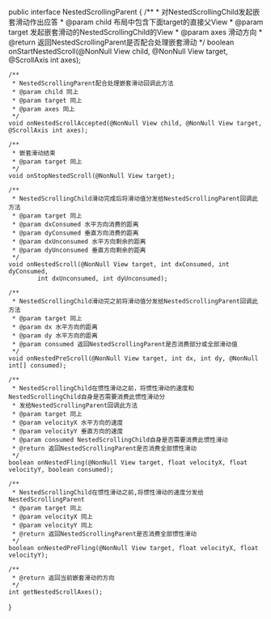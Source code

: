 public interface NestedScrollingParent {
    /**
     * 对NestedScrollingChild发起嵌套滑动作出应答
     * @param child 布局中包含下面target的直接父View
     * @param target 发起嵌套滑动的NestedScrollingChild的View
     * @param axes 滑动方向
     * @return 返回NestedScrollingParent是否配合处理嵌套滑动
     */
    boolean onStartNestedScroll(@NonNull View child, @NonNull View target, @ScrollAxis int axes);

    /**
     * NestedScrollingParent配合处理嵌套滑动回调此方法
     * @param child 同上
     * @param target 同上
     * @param axes 同上
     */
    void onNestedScrollAccepted(@NonNull View child, @NonNull View target, @ScrollAxis int axes);

    /**
     * 嵌套滑动结束
     * @param target 同上
     */
    void onStopNestedScroll(@NonNull View target);

    /**
     * NestedScrollingChild滑动完成后将滑动值分发给NestedScrollingParent回调此方法
     * @param target 同上
     * @param dxConsumed 水平方向消费的距离
     * @param dyConsumed 垂直方向消费的距离
     * @param dxUnconsumed 水平方向剩余的距离
     * @param dyUnconsumed 垂直方向剩余的距离
     */
    void onNestedScroll(@NonNull View target, int dxConsumed, int dyConsumed,
            int dxUnconsumed, int dyUnconsumed);

    /**
     * NestedScrollingChild滑动完之前将滑动值分发给NestedScrollingParent回调此方法
     * @param target 同上
     * @param dx 水平方向的距离
     * @param dy 水平方向的距离
     * @param consumed 返回NestedScrollingParent是否消费部分或全部滑动值
     */
    void onNestedPreScroll(@NonNull View target, int dx, int dy, @NonNull int[] consumed);

    /**
     * NestedScrollingChild在惯性滑动之前，将惯性滑动的速度和NestedScrollingChild自身是否需要消费此惯性滑动分
     * 发给NestedScrollingParent回调此方法
     * @param target 同上
     * @param velocityX 水平方向的速度
     * @param velocityY 垂直方向的速度
     * @param consumed NestedScrollingChild自身是否需要消费此惯性滑动
     * @return 返回NestedScrollingParent是否消费全部惯性滑动
     */
    boolean onNestedFling(@NonNull View target, float velocityX, float velocityY, boolean consumed);

    /**
     * NestedScrollingChild在惯性滑动之前,将惯性滑动的速度分发给NestedScrollingParent
     * @param target 同上
     * @param velocityX 同上
     * @param velocityY 同上
     * @return 返回NestedScrollingParent是否消费全部惯性滑动
     */
    boolean onNestedPreFling(@NonNull View target, float velocityX, float velocityY);

    /**
     * @return 返回当前嵌套滑动的方向
     */
    int getNestedScrollAxes();
}
